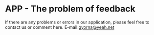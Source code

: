 # APP - The problem of feedback
If there are any problems or errors in our application, please feel free to contact us or comment here.
E-mail:gyorna@yeah.net
